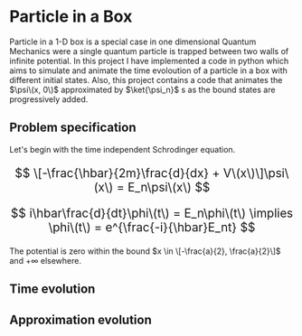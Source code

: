# Particle in a Box
Particle in a 1-D box is a special case in one dimensional Quantum Mechanics were a single quantum particle is trapped between two walls of infinite potential. In this project I have implemented a code in python which aims to simulate and animate the time evoloution of a particle in a box with different initial states.
Also, this project contains a code that animates the $\psi\(x, 0\)$ approximated by $\ket{\psi_n}$ s as the bound states are progressively added.

## Problem specification
Let's begin with the time independent Schrodinger equation.
<div style="text-align: center; font-size: 1.5em; margin: 20px 0;">

$$
\[-\frac{\hbar}{2m}\frac{d}{dx} + V\(x\)\]\psi\(x\) = E_n\psi\(x\)
$$

$$
i\hbar\frac{d}{dt}\phi\(t\) = E_n\phi\(t\) \implies \phi\(t\) = e^{\frac{-i}{\hbar}E_nt}
$$
</div>

The potential is zero within the bound $x \in \[-\frac{a}{2}, \frac{a}{2}\]$ and $+\infty$ elsewhere.
## Time evolution

## Approximation evolution
